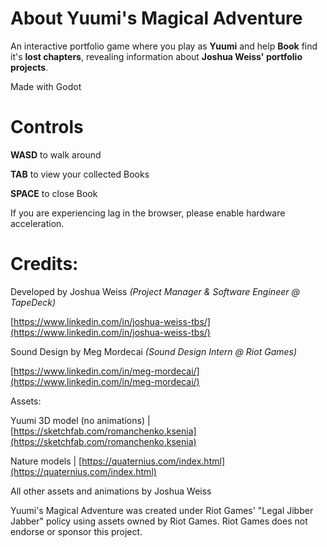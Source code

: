# About Yuumi's Magical Adventure

An interactive portfolio game where you play as **Yuumi** and help **Book** find it's **lost chapters**, revealing information about **Joshua Weiss' portfolio projects**.

Made with Godot


# Controls

**WASD** to walk around

**TAB** to view your collected Books

**SPACE** to close Book


If you are experiencing lag in the browser, please enable hardware acceleration.

# Credits:

Developed by Joshua Weiss _(Project Manager & Software Engineer @ TapeDeck)_

[https://www.linkedin.com/in/joshua-weiss-tbs/](https://www.linkedin.com/in/joshua-weiss-tbs/)  

Sound Design by Meg Mordecai  _(Sound Design Intern @ Riot Games)_

[https://www.linkedin.com/in/meg-mordecai/](https://www.linkedin.com/in/meg-mordecai/)  

Assets:

Yuumi 3D model (no animations) | [https://sketchfab.com/romanchenko.ksenia](https://sketchfab.com/romanchenko.ksenia)

Nature models | [https://quaternius.com/index.html](https://quaternius.com/index.html)

All other assets and animations by Joshua Weiss


  
Yuumi's Magical Adventure was created under Riot Games' "Legal Jibber Jabber" policy using assets owned by Riot Games. Riot Games does not endorse or sponsor this project.
